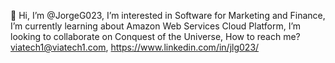  👋 Hi, I’m @JorgeG023, 
 I’m interested in Software for Marketing and Finance,
 I’m currently learning about Amazon Web Services Cloud Platform,
 I’m looking to collaborate on Conquest of the Universe,
 How to reach me? viatech1@viatech1.com, https://www.linkedin.com/in/jlg023/

<!---
Creativity is intelligence having fun (Albert Einstein)
--->
